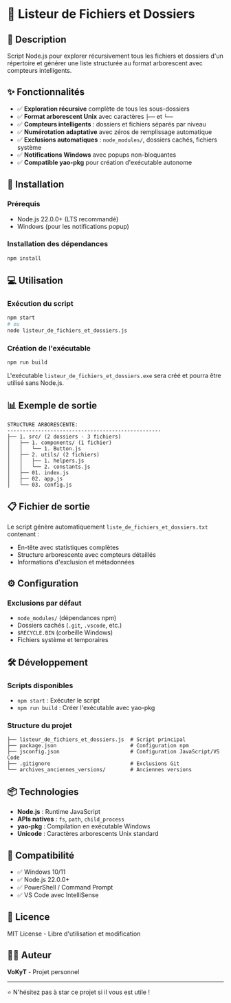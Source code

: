 # 📁 Listeur de Fichiers et Dossiers

## 🎯 Description
Script Node.js pour explorer récursivement tous les fichiers et dossiers d'un répertoire et générer une liste structurée au format arborescent avec compteurs intelligents.

## ✨ Fonctionnalités
- ✅ **Exploration récursive** complète de tous les sous-dossiers
- ✅ **Format arborescent Unix** avec caractères `├──` et `└──`
- ✅ **Compteurs intelligents** : dossiers et fichiers séparés par niveau
- ✅ **Numérotation adaptative** avec zéros de remplissage automatique
- ✅ **Exclusions automatiques** : `node_modules/`, dossiers cachés, fichiers système
- ✅ **Notifications Windows** avec popups non-bloquantes
- ✅ **Compatible yao-pkg** pour création d'exécutable autonome

## 🚀 Installation

### Prérequis
- Node.js 22.0.0+ (LTS recommandé)
- Windows (pour les notifications popup)

### Installation des dépendances
```bash
npm install
```

## 💻 Utilisation

### Exécution du script
```bash
npm start
# ou
node listeur_de_fichiers_et_dossiers.js
```

### Création de l'exécutable
```bash
npm run build
```

L'exécutable `listeur_de_fichiers_et_dossiers.exe` sera créé et pourra être utilisé sans Node.js.

## 📊 Exemple de sortie
```
STRUCTURE ARBORESCENTE:
--------------------------------------------------
├── 1. src/ (2 dossiers - 3 fichiers)
│   ├── 1. components/ (1 fichier)
│   │   └── 1. Button.js
│   ├── 2. utils/ (2 fichiers)
│   │   ├── 1. helpers.js
│   │   └── 2. constants.js
│   ├── 01. index.js
│   ├── 02. app.js
│   └── 03. config.js
```

## 📋 Fichier de sortie
Le script génère automatiquement `liste_de_fichiers_et_dossiers.txt` contenant :
- En-tête avec statistiques complètes
- Structure arborescente avec compteurs détaillés
- Informations d'exclusion et métadonnées

## ⚙️ Configuration

### Exclusions par défaut
- `node_modules/` (dépendances npm)
- Dossiers cachés (`.git`, `.vscode`, etc.)
- `$RECYCLE.BIN` (corbeille Windows)
- Fichiers système et temporaires

## 🛠️ Développement

### Scripts disponibles
- `npm start` : Exécuter le script
- `npm run build` : Créer l'exécutable avec yao-pkg

### Structure du projet
```
├── listeur_de_fichiers_et_dossiers.js  # Script principal
├── package.json                        # Configuration npm
├── jsconfig.json                       # Configuration JavaScript/VS Code
├── .gitignore                          # Exclusions Git
└── archives_anciennes_versions/        # Anciennes versions
```

## 📦 Technologies
- **Node.js** : Runtime JavaScript
- **APIs natives** : `fs`, `path`, `child_process`
- **yao-pkg** : Compilation en exécutable Windows
- **Unicode** : Caractères arborescents Unix standard

## 🔧 Compatibilité
- ✅ Windows 10/11
- ✅ Node.js 22.0.0+
- ✅ PowerShell / Command Prompt
- ✅ VS Code avec IntelliSense

## 📄 Licence
MIT License - Libre d'utilisation et modification

## 👨‍💻 Auteur
**VoKyT** - Projet personnel

---
⭐ N'hésitez pas à star ce projet si il vous est utile !
